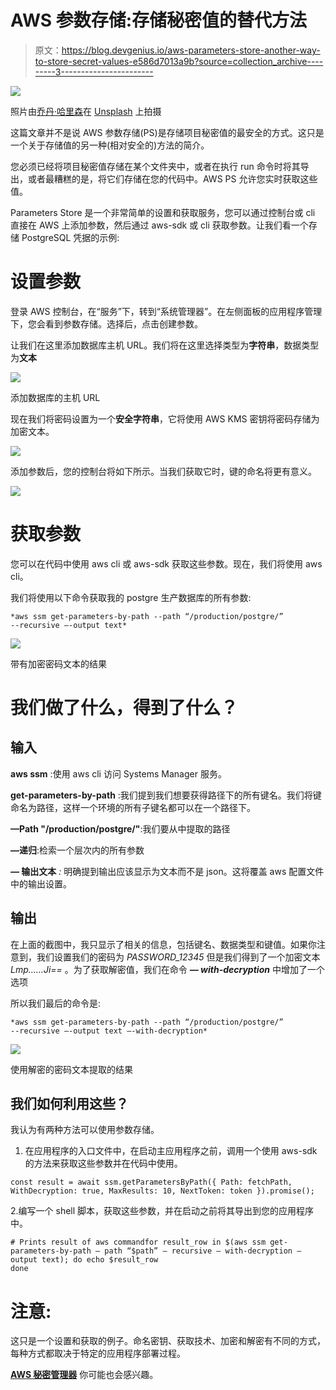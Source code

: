 # AWS 参数存储:存储秘密值的替代方法

> 原文：<https://blog.devgenius.io/aws-parameters-store-another-way-to-store-secret-values-e586d7013a9b?source=collection_archive---------3----------------------->

![](img/f7377ab5897fb308aa2c9483cef65680.png)

照片由[乔丹·哈里森](https://unsplash.com/@jordanharrison?utm_source=medium&utm_medium=referral)在 [Unsplash](https://unsplash.com?utm_source=medium&utm_medium=referral) 上拍摄

这篇文章并不是说 AWS 参数存储(PS)是存储项目秘密值的最安全的方式。这只是一个关于存储值的另一种(相对安全的)方法的简介。

您必须已经将项目秘密值存储在某个文件夹中，或者在执行 run 命令时将其导出，或者最糟糕的是，将它们存储在您的代码中。AWS PS 允许您实时获取这些值。

Parameters Store 是一个非常简单的设置和获取服务，您可以通过控制台或 cli 直接在 AWS 上添加参数，然后通过 aws-sdk 或 cli 获取参数。让我们看一个存储 PostgreSQL 凭据的示例:

# 设置参数

登录 AWS 控制台，在“服务”下，转到“系统管理器”。在左侧面板的应用程序管理下，您会看到参数存储。选择后，点击创建参数。

让我们在这里添加数据库主机 URL。我们将在这里选择类型为**字符串**，数据类型为**文本**

![](img/2b5ae24ddaeb036c7c6b11a7fae8ec06.png)

添加数据库的主机 URL

现在我们将密码设置为一个**安全字符串**，它将使用 AWS KMS 密钥将密码存储为加密文本。

![](img/b8d1795697af377ac0ed540bb53f9d16.png)

添加参数后，您的控制台将如下所示。当我们获取它时，键的命名将更有意义。

![](img/5ade57e210237f350e279a28d851b27a.png)

# 获取参数

您可以在代码中使用 aws cli 或 aws-sdk 获取这些参数。现在，我们将使用 aws cli。

我们将使用以下命令获取我的 postgre 生产数据库的所有参数:

```
*aws ssm get-parameters-by-path --path “/production/postgre/” 
--recursive —-output text*
```

![](img/9fce6367ee23fc1509fa3587f01f9946.png)

带有加密密码文本的结果

# 我们做了什么，得到了什么？

## **输入**

**aws ssm** :使用 aws cli 访问 Systems Manager 服务。

**get-parameters-by-path** :我们提到我们想要获得路径下的所有键名。我们将键命名为路径，这样一个环境的所有子键名都可以在一个路径下。

**—Path "/production/postgre/"**:我们要从中提取的路径

**—递归**:检索一个层次内的所有参数

***—* 输出文本** *:* 明确提到输出应该显示为文本而不是 json。这将覆盖 aws 配置文件中的输出设置。

## **输出**

在上面的截图中，我只显示了相关的信息，包括键名、数据类型和键值。如果你注意到，我们设置我们的密码为 *PASSWORD_12345* 但是我们得到了一个加密文本 *Lmp……Ji==* 。为了获取解密值，我们在命令 ***— with-decryption*** 中增加了一个选项

所以我们最后的命令是:

```
*aws ssm get-parameters-by-path --path “/production/postgre/” 
--recursive —-output text —-with-decryption*
```

![](img/c3ad104d3aee6cf7a12d97ce3c48c88f.png)

使用解密的密码文本提取的结果

## 我们如何利用这些？

我认为有两种方法可以使用参数存储。

1.  在应用程序的入口文件中，在启动主应用程序之前，调用一个使用 aws-sdk 的方法来获取这些参数并在代码中使用。

```
const result = await ssm.getParametersByPath({ Path: fetchPath, WithDecryption: true, MaxResults: 10, NextToken: token }).promise();
```

2.编写一个 shell 脚本，获取这些参数，并在启动之前将其导出到您的应用程序中。

```
# Prints result of aws commandfor result_row in $(aws ssm get-parameters-by-path — path “$path” — recursive — with-decryption — output text); do echo $result_row
done
```

# 注意:

这只是一个设置和获取的例子。命名密钥、获取技术、加密和解密有不同的方式，每种方式都取决于特定的应用程序部署过程。

[**AWS 秘密管理器**](https://aws.amazon.com/secrets-manager/) 你可能也会感兴趣。